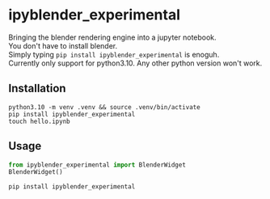 # ipyblender_experimental

Bringing the blender rendering engine into a jupyter notebook.  
You don't have to install blender.  
Simply typing `pip install ipyblender_experimental` is enoguh.  
Currently only support for python3.10. Any other python version won't work.  

## Installation
```
python3.10 -m venv .venv && source .venv/bin/activate
pip install ipyblender_experimental
touch hello.ipynb
```

## Usage

```python
from ipyblender_experimental import BlenderWidget
BlenderWidget()
```




```sh
pip install ipyblender_experimental
```

